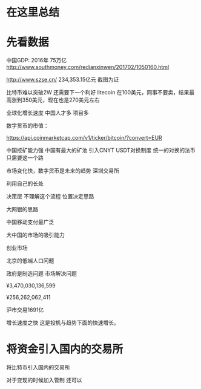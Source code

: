 

# 在这里总结 

# 先看数据  

中国GDP: 2016年 75万亿 
http://www.southmoney.com/redianxinwen/201702/1050160.html  

http://www.szse.cn/  234,353.15亿元 截图为证 

比特币难以突破2W 还需要下一个利好 
litecoin 在100美元，同事不要卖，结果最高涨到350美元，现在也是270美元左右

全球化增长速度 
中国人才多 项目多 


数字货币的市值：  

https://api.coinmarketcap.com/v1/ticker/bitcoin/?convert=EUR 

中国挖矿能力强 
中国有最大的矿池 
引入CNYT USDT对换制度 统一的对换的法币 
只需要这一个路 

市场变化快，数字货币是未来的趋势 
深圳交易所

利用自己的长处 

决策层 不理解这个流程 位置决定思路

大网银的思路  

中国移动支付最广泛  

大中国的市场的吸引能力 

创业市场 

北京的低端人口问题  

政府是制造问题 
市场解决问题  

¥3,470,030,136,599 

¥256,262,062,411 

沪市交易1691亿 

增长速度之快 
这是投机与趋势下面的快速增长。


# 将资金引入国内的交易所 

将比特币引入国内的交易所 

对于变现的时候加入管制
还可以 